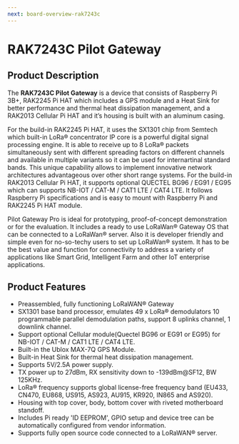 ```yaml
---
next: board-overview-rak7243c
---
```


# RAK7243C Pilot Gateway

<rk-img
  src="/assets/images/datasheet/rak7243c/rak7243c-overview.png"
  width="75%"
  figure-number="1"
  caption="RAK7243C Pilot Gateway"
/>


## Product Description

The **RAK7243C Pilot Gateway** is a device that consists of Raspberry Pi 3B+, RAK2245 Pi HAT which includes a GPS module and a Heat Sink for better performance and thermal heat dissipation management, and a RAK2013 Cellular Pi HAT and it’s housing is built with an aluminum casing. 

For the build-in RAK2245 Pi HAT, it uses the SX1301 chip from Semtech which built-in LoRa® concentrator IP core is a powerful digital signal processing engine. It is able to receive up to 8 LoRa® packets simultaneously sent with different spreading factors on different channels and available in multiple variants so it can be used for internartinal standard bands. This unique capability allows to implement innovative network architectures advantageous over other short range systems. For the build-in RAK2013 Cellular Pi HAT, it supports optional QUECTEL BG96 / EG91 / EG95 which can supports NB-IOT / CAT-M / CAT1 LTE / CAT4 LTE. It follows Raspberry Pi specifications and is easy to mount with Raspberry Pi and RAK2245 Pi HAT module. 

Pilot Gateway Pro is ideal for prototyping, proof-of-concept demonstration or for the evaluation. It includes a ready to use LoRaWan® Gateway OS that can be connected to a LoRaWan® server. Also it is developer friendly and simple even for no-so-techy users to set up LoRaWan® system. It has to be the best value and function for connectivity to address a variety of applications like Smart Grid, Intelligent Farm and other IoT enterprise applications.

## Product Features

* Preassembled, fully functioning LoRaWAN® Gateway
* SX1301 base band processor, emulates 49 x LoRa® demodulators 10 programmable parallel demodulation paths, support 8 uplinks channel, 1 downlink channel. 
* Support optional Cellular module(Quectel BG96 or EG91 or EG95) for NB-IOT / CAT-M / CAT1 LTE / CAT4 LTE.
* Built-in the Ublox MAX-7Q GPS Module. 
* Built-in Heat Sink for thermal heat dissipation management. 
* Supports 5V/2.5A power supply.
* TX power up to 27dBm, RX sensitivity down to -139dBm@SF12, BW 125KHz. 
* LoRa® frequency supports global license-free frequency band (EU433, CN470, EU868, US915, AS923, AU915, KR920, IN865 and AS920). 
* Housing with top cover, body, bottom cover with riveted motherboard standoff. 
* Includes Pi ready 'ID EEPROM', GPIO setup and device tree can be automatically configured from vendor information.
* Supports fully open source code connected to a LoRaWAN® server.

